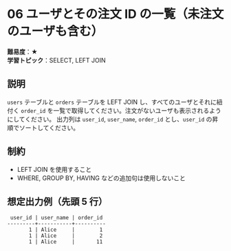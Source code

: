 # 06 ユーザとその注文 ID の一覧（未注文のユーザも含む）

**難易度**：★  
**学習トピック**：SELECT, LEFT JOIN

## 説明
`users` テーブルと `orders` テーブルを LEFT JOIN し、すべてのユーザとそれに紐付く `order_id` を一覧で取得してください。注文がないユーザも表示されるようにしてください。
出力列は `user_id`, `user_name`, `order_id` とし、`user_id` の昇順でソートしてください。

## 制約
* LEFT JOIN を使用すること
* WHERE, GROUP BY, HAVING などの追加句は使用しないこと

## 想定出力例（先頭 5 行）
 
```
 user_id | user_name | order_id 
---------+-----------+----------
       1 | Alice     |        1
       1 | Alice     |        2
       1 | Alice     |       11
```
